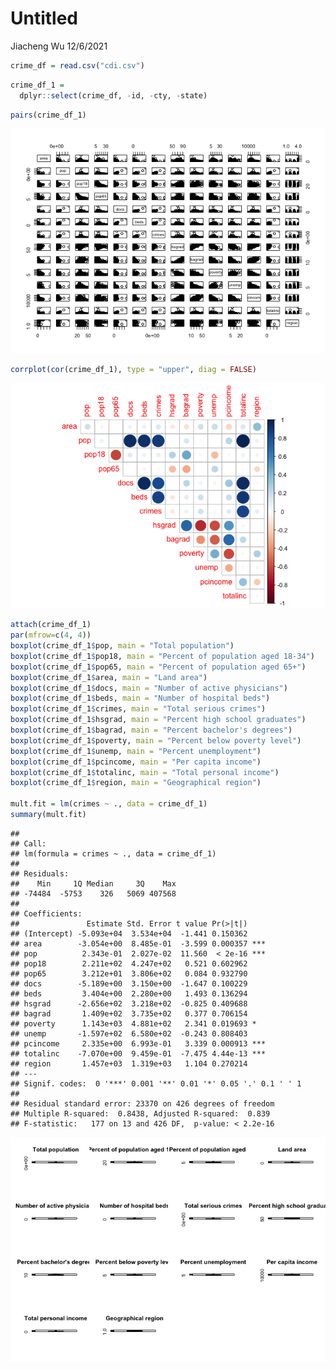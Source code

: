 Untitled
================
Jiacheng Wu
12/6/2021

``` r
crime_df = read.csv("cdi.csv")
```

``` r
crime_df_1 = 
  dplyr::select(crime_df, -id, -cty, -state)
```

``` r
pairs(crime_df_1)
```

![](Final_Project_files/figure-gfm/unnamed-chunk-3-1.png)<!-- -->

``` r
corrplot(cor(crime_df_1), type = "upper", diag = FALSE)
```

![](Final_Project_files/figure-gfm/unnamed-chunk-4-1.png)<!-- -->

``` r
attach(crime_df_1)
par(mfrow=c(4, 4))
boxplot(crime_df_1$pop, main = "Total population")
boxplot(crime_df_1$pop18, main = "Percent of population aged 18-34")
boxplot(crime_df_1$pop65, main = "Percent of population aged 65+")
boxplot(crime_df_1$area, main = "Land area")
boxplot(crime_df_1$docs, main = "Number of active physicians")
boxplot(crime_df_1$beds, main = "Number of hospital beds")
boxplot(crime_df_1$crimes, main = "Total serious crimes")
boxplot(crime_df_1$hsgrad, main = "Percent high school graduates")
boxplot(crime_df_1$bagrad, main = "Percent bachelor's degrees")
boxplot(crime_df_1$poverty, main = "Percent below poverty level")
boxplot(crime_df_1$unemp, main = "Percent unemployment")
boxplot(crime_df_1$pcincome, main = "Per capita income")
boxplot(crime_df_1$totalinc, main = "Total personal income")
boxplot(crime_df_1$region, main = "Geographical region")

mult.fit = lm(crimes ~ ., data = crime_df_1)
summary(mult.fit)
```

    ## 
    ## Call:
    ## lm(formula = crimes ~ ., data = crime_df_1)
    ## 
    ## Residuals:
    ##    Min     1Q Median     3Q    Max 
    ## -74484  -5753    326   5069 407568 
    ## 
    ## Coefficients:
    ##               Estimate Std. Error t value Pr(>|t|)    
    ## (Intercept) -5.093e+04  3.534e+04  -1.441 0.150362    
    ## area        -3.054e+00  8.485e-01  -3.599 0.000357 ***
    ## pop          2.343e-01  2.027e-02  11.560  < 2e-16 ***
    ## pop18        2.211e+02  4.247e+02   0.521 0.602962    
    ## pop65        3.212e+01  3.806e+02   0.084 0.932790    
    ## docs        -5.189e+00  3.150e+00  -1.647 0.100229    
    ## beds         3.404e+00  2.280e+00   1.493 0.136294    
    ## hsgrad      -2.656e+02  3.218e+02  -0.825 0.409688    
    ## bagrad       1.409e+02  3.735e+02   0.377 0.706154    
    ## poverty      1.143e+03  4.881e+02   2.341 0.019693 *  
    ## unemp       -1.597e+02  6.580e+02  -0.243 0.808403    
    ## pcincome     2.335e+00  6.993e-01   3.339 0.000913 ***
    ## totalinc    -7.070e+00  9.459e-01  -7.475 4.44e-13 ***
    ## region       1.457e+03  1.319e+03   1.104 0.270214    
    ## ---
    ## Signif. codes:  0 '***' 0.001 '**' 0.01 '*' 0.05 '.' 0.1 ' ' 1
    ## 
    ## Residual standard error: 23370 on 426 degrees of freedom
    ## Multiple R-squared:  0.8438, Adjusted R-squared:  0.839 
    ## F-statistic:   177 on 13 and 426 DF,  p-value: < 2.2e-16

![](Final_Project_files/figure-gfm/unnamed-chunk-5-1.png)<!-- -->

